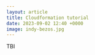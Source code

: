 ```yaml
---
layout: article
title: Cloudformation tutorial
date: 2023-09-02 12:40 +0000
image: indy-bezos.jpg
---
```


TBI